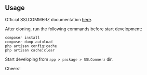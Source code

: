 ## Usage

Official SSLCOMMERZ documentation [here](https://developer.sslcommerz.com/).

After cloning, run the following commands before start development:
```laravel
composer install
composer dump-autoload
php artisan config:cache
php artisan cache:clear
```
Start developing from `app > package > SSLCommerz` dir.

Cheers!
